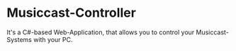 # Musiccast-Controller
It's a C#-based Web-Application, that allows you to control your Musiccast-Systems with your PC.
